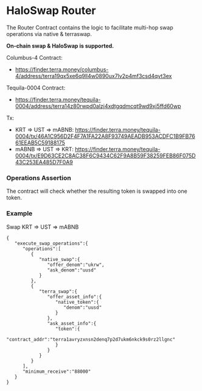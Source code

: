 # HaloSwap Router <!-- omit in toc -->

The Router Contract contains the logic to facilitate multi-hop swap operations via native & terraswap.

**On-chain swap & HaloSwap is supported.**

Columbus-4 Contract:

-  https://finder.terra.money/columbus-4/address/terra19qx5xe6q9ll4w0890ux7lv2p4mf3csd4qvt3ex

Tequila-0004 Contract:

-  https://finder.terra.money/tequila-0004/address/terra14z80rwpd0alzj4xdtgqdmcqt9wd9xj5ffd60wp

Tx:

-  KRT => UST => mABNB: https://finder.terra.money/tequila-0004/tx/46A1C956D2F4F7A1FA22A8F93749AEADB953ACDFC1B9FB7661EEAB5C59188175
-  mABNB => UST => KRT: https://finder.terra.money/tequila-0004/tx/E9D63CE2C8AC38F6C9434C62F9A8B59F38259FEB86F075D43C253EA485D7F0A9

### Operations Assertion

The contract will check whether the resulting token is swapped into one token.

### Example

Swap KRT => UST => mABNB

```
{
   "execute_swap_operations":{
      "operations":[
         {
            "native_swap":{
               "offer_denom":"ukrw",
               "ask_denom":"uusd"
            }
         },
         {
            "terra_swap":{
               "offer_asset_info":{
                  "native_token":{
                     "denom":"uusd"
                  }
               },
               "ask_asset_info":{
                  "token":{
                     "contract_addr":"terra1avryzxnsn2denq7p2d7ukm6nkck9s0rz2llgnc"
                  }
               }
            }
         }
      ],
      "minimum_receive":"88000"
   }
}
```

